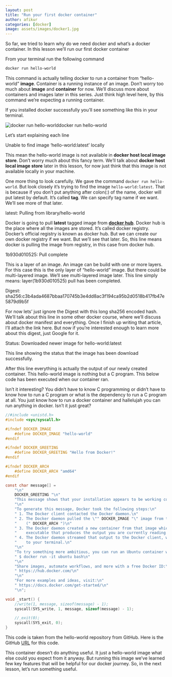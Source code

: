 ```yaml
---
layout: post
title: "Run your first docker container"
author: afikur
categories: [docker]
image: assets/images/docker1.jpg
---
```


So far, we tried to learn why do we need docker and what’s a docker container. In this lesson we’ll run our first docker container

From your terminal run the following command

```bash
docker run hello-world
```

This command is actually telling docker to run a container from “hello-world” **image**. Container is a running instance of an image. Don’t worry too much about **image** and **container** for now. We’ll discuss more about containers and images later in this series. Just think high level here, by this command we’re expecting a running container.

If you installed docker successfully you’ll see something like this in your terminal.

![docker run hello-world](https://firebasestorage.googleapis.com/v0/b/afikurcom.appspot.com/o/hello-world-docker-response.png?alt=media&token=03cebed3-e0f1-41d5-bdf3-decf8d361d82)docker run hello-world

Let’s start explaining each line

Unable to find image ‘hello-world:latest’ locally

This mean the hello-world image is not available in **docker host local image store**. Don’t worry much about this fancy term. We’ll talk about **docker host local image store** later in this lesson, for now just think that this image is not available locally in your machine.

One more thing to look carefully. We gave the command `docker run hello-world`. But look closely it’s trying to find the image `hello-world:latest`. That is because if you don’t put anything after colon(:) of the name, docker will put latest by default. It’s called **tag**. We can specify tag name if we want. We’ll see more of that later.

latest: Pulling from library/hello-world

Docker is going to pull **latest** tagged image from **[docker hub](https://hub.docker.com/)**. Docker hub is the place where all the images are stored. It’s called docker registry. Docker’s official registry is known as docker hub. But we can create our own docker registry if we want. But we’ll see that later. So, this line means docker is pulling the image from registry, in this case from docker hub.

1b930d010525: Pull complete

This is a layer of an image. An image can be build with one or more layers. For this case this is the only layer of “hello-world” image. But there could be multi-layered image. We’ll see multi-layered image later. This line simply means: layer(1b930d010525) pull has been completed.

Digest: sha256:c3b4ada4687bbaa170745b3e4dd8ac3f194ca95b2d0518b417fb47e5879d9b5f

For now lets’ just ignore the Digest with this long sha256 encoded hash. We’ll talk about this line in some other docker course, where we’ll discuss about docker manifest and everything. Once I finish up writing that article, I’ll attach the link here. But now if you’re interested enough to learn more about this digest, just Google for it.

Status: Downloaded newer image for hello-world:latest

This line showing the status that the image has been download successfully.

After this line everything is actually the output of our newly created container. This hello-world image is nothing but a C program. This below code has been executed when our container ran.

Isn’t it interesting? You didn’t have to know C programming or didn’t have to know how to run a C program or what is the dependency to run a C program at all. You just know how to run a docker container and hallelujah you can run anything in docker. Isn’t it just great?

```c
//#include <unistd.h>
#include <sys/syscall.h>

#ifndef DOCKER_IMAGE
	#define DOCKER_IMAGE "hello-world"
#endif

#ifndef DOCKER_GREETING
	#define DOCKER_GREETING "Hello from Docker!"
#endif

#ifndef DOCKER_ARCH
	#define DOCKER_ARCH "amd64"
#endif

const char message[] =
	"\n"
	DOCKER_GREETING "\n"
	"This message shows that your installation appears to be working correctly.\n"
	"\n"
	"To generate this message, Docker took the following steps:\n"
	" 1. The Docker client contacted the Docker daemon.\n"
	" 2. The Docker daemon pulled the \"" DOCKER_IMAGE "\" image from the Docker Hub.\n"
	"    (" DOCKER_ARCH ")\n"
	" 3. The Docker daemon created a new container from that image which runs the\n"
	"    executable that produces the output you are currently reading.\n"
	" 4. The Docker daemon streamed that output to the Docker client, which sent it\n"
	"    to your terminal.\n"
	"\n"
	"To try something more ambitious, you can run an Ubuntu container with:\n"
	" $ docker run -it ubuntu bash\n"
	"\n"
	"Share images, automate workflows, and more with a free Docker ID:\n"
	" https://hub.docker.com/\n"
	"\n"
	"For more examples and ideas, visit:\n"
	" https://docs.docker.com/get-started/\n"
	"\n";

void _start() {
	//write(1, message, sizeof(message) - 1);
	syscall(SYS_write, 1, message, sizeof(message) - 1);

	//_exit(0);
	syscall(SYS_exit, 0);
}
```

This code is taken from the hello-world repository from GitHub. Here is the GitHub [URL](https://github.com/docker-library/hello-world/blob/master/hello.c) for this code.

This container doesn’t do anything useful. It just a hello-world image what else could you expect from it anyway. But running this image we’ve learned few key features that will be helpful for our docker journey. So, in the next lesson, let’s run something useful.
